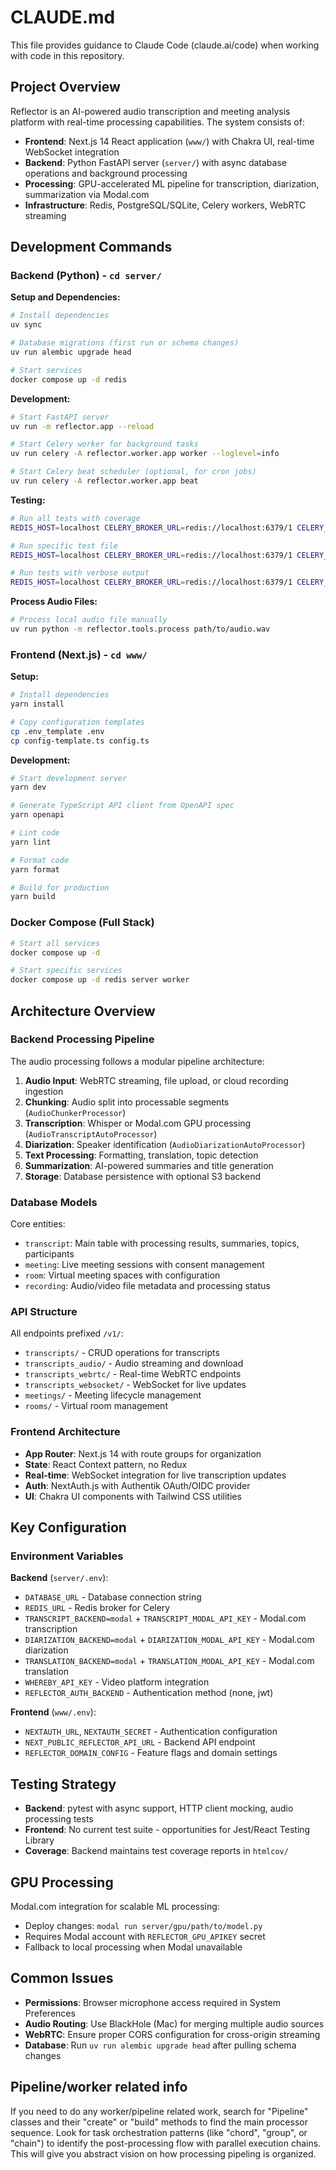 # CLAUDE.md

This file provides guidance to Claude Code (claude.ai/code) when working with code in this repository.

## Project Overview

Reflector is an AI-powered audio transcription and meeting analysis platform with real-time processing capabilities. The system consists of:

- **Frontend**: Next.js 14 React application (`www/`) with Chakra UI, real-time WebSocket integration
- **Backend**: Python FastAPI server (`server/`) with async database operations and background processing
- **Processing**: GPU-accelerated ML pipeline for transcription, diarization, summarization via Modal.com
- **Infrastructure**: Redis, PostgreSQL/SQLite, Celery workers, WebRTC streaming

## Development Commands

### Backend (Python) - `cd server/`

**Setup and Dependencies:**
```bash
# Install dependencies
uv sync

# Database migrations (first run or schema changes)
uv run alembic upgrade head

# Start services
docker compose up -d redis
```

**Development:**
```bash
# Start FastAPI server
uv run -m reflector.app --reload

# Start Celery worker for background tasks
uv run celery -A reflector.worker.app worker --loglevel=info

# Start Celery beat scheduler (optional, for cron jobs)
uv run celery -A reflector.worker.app beat
```

**Testing:**
```bash
# Run all tests with coverage
REDIS_HOST=localhost CELERY_BROKER_URL=redis://localhost:6379/1 CELERY_RESULT_BACKEND=redis://localhost:6379/1 uv run pytest

# Run specific test file
REDIS_HOST=localhost CELERY_BROKER_URL=redis://localhost:6379/1 CELERY_RESULT_BACKEND=redis://localhost:6379/1 uv run pytest tests/test_transcripts.py

# Run tests with verbose output
REDIS_HOST=localhost CELERY_BROKER_URL=redis://localhost:6379/1 CELERY_RESULT_BACKEND=redis://localhost:6379/1 uv run pytest -v
```

**Process Audio Files:**
```bash
# Process local audio file manually
uv run python -m reflector.tools.process path/to/audio.wav
```

### Frontend (Next.js) - `cd www/`

**Setup:**
```bash
# Install dependencies
yarn install

# Copy configuration templates
cp .env_template .env
cp config-template.ts config.ts
```

**Development:**
```bash
# Start development server
yarn dev

# Generate TypeScript API client from OpenAPI spec
yarn openapi

# Lint code
yarn lint

# Format code
yarn format

# Build for production
yarn build
```

### Docker Compose (Full Stack)

```bash
# Start all services
docker compose up -d

# Start specific services
docker compose up -d redis server worker
```

## Architecture Overview

### Backend Processing Pipeline

The audio processing follows a modular pipeline architecture:

1. **Audio Input**: WebRTC streaming, file upload, or cloud recording ingestion
2. **Chunking**: Audio split into processable segments (`AudioChunkerProcessor`)
3. **Transcription**: Whisper or Modal.com GPU processing (`AudioTranscriptAutoProcessor`)
4. **Diarization**: Speaker identification (`AudioDiarizationAutoProcessor`)
5. **Text Processing**: Formatting, translation, topic detection
6. **Summarization**: AI-powered summaries and title generation
7. **Storage**: Database persistence with optional S3 backend

### Database Models

Core entities:
- `transcript`: Main table with processing results, summaries, topics, participants
- `meeting`: Live meeting sessions with consent management
- `room`: Virtual meeting spaces with configuration
- `recording`: Audio/video file metadata and processing status

### API Structure

All endpoints prefixed `/v1/`:
- `transcripts/` - CRUD operations for transcripts
- `transcripts_audio/` - Audio streaming and download
- `transcripts_webrtc/` - Real-time WebRTC endpoints
- `transcripts_websocket/` - WebSocket for live updates
- `meetings/` - Meeting lifecycle management
- `rooms/` - Virtual room management

### Frontend Architecture

- **App Router**: Next.js 14 with route groups for organization
- **State**: React Context pattern, no Redux
- **Real-time**: WebSocket integration for live transcription updates
- **Auth**: NextAuth.js with Authentik OAuth/OIDC provider
- **UI**: Chakra UI components with Tailwind CSS utilities

## Key Configuration

### Environment Variables

**Backend** (`server/.env`):
- `DATABASE_URL` - Database connection string
- `REDIS_URL` - Redis broker for Celery
- `TRANSCRIPT_BACKEND=modal` + `TRANSCRIPT_MODAL_API_KEY` - Modal.com transcription
- `DIARIZATION_BACKEND=modal` + `DIARIZATION_MODAL_API_KEY` - Modal.com diarization
- `TRANSLATION_BACKEND=modal` + `TRANSLATION_MODAL_API_KEY` - Modal.com translation
- `WHEREBY_API_KEY` - Video platform integration
- `REFLECTOR_AUTH_BACKEND` - Authentication method (none, jwt)

**Frontend** (`www/.env`):
- `NEXTAUTH_URL`, `NEXTAUTH_SECRET` - Authentication configuration
- `NEXT_PUBLIC_REFLECTOR_API_URL` - Backend API endpoint
- `REFLECTOR_DOMAIN_CONFIG` - Feature flags and domain settings

## Testing Strategy

- **Backend**: pytest with async support, HTTP client mocking, audio processing tests
- **Frontend**: No current test suite - opportunities for Jest/React Testing Library
- **Coverage**: Backend maintains test coverage reports in `htmlcov/`

## GPU Processing

Modal.com integration for scalable ML processing:
- Deploy changes: `modal run server/gpu/path/to/model.py`
- Requires Modal account with `REFLECTOR_GPU_APIKEY` secret
- Fallback to local processing when Modal unavailable

## Common Issues

- **Permissions**: Browser microphone access required in System Preferences
- **Audio Routing**: Use BlackHole (Mac) for merging multiple audio sources
- **WebRTC**: Ensure proper CORS configuration for cross-origin streaming
- **Database**: Run `uv run alembic upgrade head` after pulling schema changes

## Pipeline/worker related info

If you need to do any worker/pipeline related work, search for "Pipeline" classes and their "create" or "build" methods to find the main processor sequence. Look for task orchestration patterns (like "chord", "group", or "chain") to identify the post-processing flow with parallel execution chains. This will give you abstract vision on how processing pipeling is organized.
